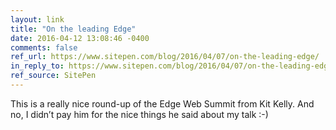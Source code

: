 ```yaml
---
layout: link
title: "On the leading Edge"
date: 2016-04-12 13:08:46 -0400
comments: false
ref_url: https://www.sitepen.com/blog/2016/04/07/on-the-leading-edge/
in_reply_to: https://www.sitepen.com/blog/2016/04/07/on-the-leading-edge/
ref_source: SitePen
---
```


This is a really nice round-up of the Edge Web Summit from Kit Kelly. And no, I didn’t pay him for the nice things he said about my talk :-)